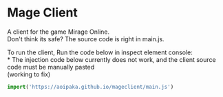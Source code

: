 # Mage Client
A client for the game Mirage Online.
<br>
Don't think its safe? The source code is right in main.js.

To run the client,
Run the code below in inspect element console:
<br>
\* The injection code below currently does not work, and the client source code must be manually pasted
<br>
(working to fix)
```js
import('https://aoipaka.github.io/mageclient/main.js')
```
